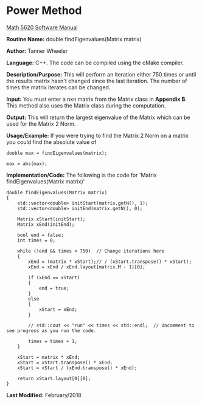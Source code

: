 # Power Method

[Math 5620 Software Manual](https://tannerwheeler.github.io/math5620/main)

**Routine Name:** double findEigenvalues(Matrix matrix)

**Author:** Tanner Wheeler

**Language:** C++. The code can be compiled using the cMake compiler.

**Description/Purpose:** This will perform an iteration either 750 times or until the results matrix hasn't changed since the last iteration.  The number of times the matrix iterates can be changed.

**Input:** You must enter a nxn matrix from the Matrix class in **Appendix B**.  This method also uses the Matrix class during the computation.

**Output:** This will return the largest eigenvalue of the Matrix which can be used for the Matrix 2 Norm.

**Usage/Example:** If you were trying to find the Matrix 2 Norm on a matrix you could find the absolute value of
```
double max = findEigenvalues(matrix);

max = abs(max);
```

**Implementation/Code:** The following is the code for 'Matrix findEigenvalues(Matrix matrix)'
```
double findEigenvalues(Matrix matrix)
{
	std::vector<double> initStart(matrix.getN(), 1);
	std::vector<double> initEnd(matrix.getN(), 0);

	Matrix xStart(initStart);
	Matrix xEnd(initEnd);

	bool end = false;
	int times = 0;

	while (!end && times < 750)  // Change iterations here
	{
		xEnd = (matrix * xStart);// / (xStart.transpose() * xStart);
		xEnd = xEnd / xEnd.layout[matrix.M - 1][0];

		if (xEnd == xStart)
		{
			end = true;
		}
		else
		{
			xStart = xEnd;
		}

		// std::cout << "run" << times << std::endl;  // Uncomment to see progress as you run the code.

		times = times + 1;
	}

	xStart = matrix * xEnd;
	xStart = xStart.transpose() * xEnd;
	xStart = xStart / (xEnd.transpose() * xEnd);

	return xStart.layout[0][0];
}
```
**Last Modified:** February/2018
